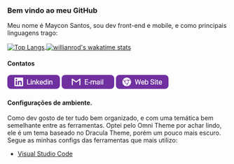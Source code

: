 ### Bem vindo ao meu GitHub

Meu nome é Maycon Santos, sou dev front-end e mobile, e como principais linguagens trago:

<a href="https://github.com/anuraghazra/github-readme-stats" target="_blank">
    <img
        src="https://github-readme-stats.vercel.app/api/top-langs/?username=mayconsgs&theme=dark&hide_border=true&locale=pt-br&langs_count=4"
        alt="Top Langs"
        align="center"
    />
</a>

<a href="https://github.com/anuraghazra/github-readme-stats" target="_blank">
    <img
        src="https://github-readme-stats.vercel.app/api/wakatime?username=mayconsgs&theme=dark&hide_border=true&hide_title=true&layout=compact"
        alt="willianrod's wakatime stats"
        align="center"
    />
</a>

#### Contatos

[![Linkedin](./assets/Git%20buttons.png)](https://www.linkedin.com/in/mayconsgs/) [![Email](./assets/Git%20buttons-1.png)](mailto:maycon.s.santos44@gmail.com) [![Web Site](./assets/Git%20buttons-2.png)](https://mayconsgs.netlify.app/)

#### Configurações de ambiente.

Como dev gosto de ter tudo bem organizado, e com uma temática bem semelhante entre as ferramentas. Optei pelo Omni Theme por achar lindo, ele é um tema baseado no Dracula Theme, porém um pouco mais escuro.
Segue as minhas configs das ferramentas que mais utilizo:

- [Visual Studio Code](./config/vscode-config.json)
